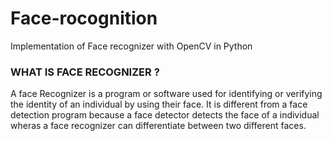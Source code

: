# Face-rocognition
Implementation of Face recognizer with OpenCV in Python<br/>

<h3>WHAT IS FACE RECOGNIZER ?</h3>
<p> A face Recognizer is a program or software used for identifying or verifying the identity of an individual by using their face. It is different from a face detection program because a face detector detects the face of a individual wheras a face recognizer can differentiate between two different faces. </p>
